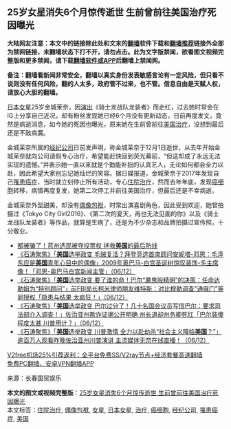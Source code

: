  <h2>25岁女星消失6个月惊传逝世 生前曾前往美国治疗死因曝光</h2> <p class="notice"><b>大陆网友注意：本文中的链接除此处和文末的<a href="https://github.com/bannedbook/fanqiang" >翻墙</a>软件下载和<a href="https://github.com/killgcd/justmysocks/blob/master/README.md">翻墙推荐</a>链接外全部为禁网链接，未翻墙状态下打不开，请勿点击。此为文字版禁闻，欲看图文视频完整版和更多禁闻，请下载<a href="https://github.com/bannedbook/fanqiang">翻墙软件或APP</a>后翻墙上禁闻网。</p><p>备注：翻墙看新闻非常安全，翻墙以真实身份发表敏感言论有一定风险，但只看不说则没有任何风险，翻的人太多，政府管不过来，也不管。信息自由是天赋人权，请放心大胆的翻墙。</b></p>  <div class="entry"> <p><a href="https://www.bannedbook.org/bnews/tag/%E6%97%A5%E6%9C%AC%E5%A5%B3%E6%98%9F/" class="st_tag internal_tag" rel="tag" title="标签 日本女星 下的日志">日本女星</a>25岁金城茉奈，因<span class='wp_keywordlink_affiliate'><a href="https://zh-cn.shenyunperformingarts.org/" title="演出" target="_blank">演出</a></span>《骑士龙战队龙装者》而走红，过去她时常会在IG上分享自己近况，却有粉丝发现她已经6个月没有更新动态，日前再度发文，竟然是病逝消息，如今她的死因也曝光，原来她在生前曾前往<a href="https://www.bannedbook.org/bnews/tag/%e7%be%8e%e5%9b%bd/" class="st_tag internal_tag" rel="tag" title="标签 美国 下的日志">美国</a><a href="https://www.bannedbook.org/bnews/tag/%e6%b2%bb%e7%96%97/" class="st_tag internal_tag" rel="tag" title="标签 治疗 下的日志">治疗</a>，没想到最后还是不敌病魔。</p> <p>金城茉奈所属的<a href="https://www.bannedbook.org/bnews/tag/%E7%BB%8F%E7%BA%AA%E5%85%AC%E5%8F%B8/" class="st_tag internal_tag" rel="tag" title="标签 经纪公司 下的日志">经纪公司</a>日前发声明，称金城茉奈于12月1日逝世，从去年开始金城茉奈就向公司请假专心治疗，希望能赶快回到荧光幕前，“但这却成了永远无法实现的遗憾。”并表示她一直以来就是个勤能补拙的认真艺人，无论如何都会全力以赴，因此希望大家别忘记她灿烂的笑容。据日媒报道，金城茉奈于2017年发现自己<a href="https://www.bannedbook.org/bnews/tag/%E7%BD%B9%E6%82%A3%E7%99%8C%E7%97%87/" class="st_tag internal_tag" rel="tag" title="标签 罹患癌症 下的日志">罹患癌症</a>，当时就立刻停止所有活动，专心<a href="https://www.bannedbook.org/bnews/tag/%E4%BD%8F%E9%99%A2%E6%B2%BB%E7%96%97/" class="st_tag internal_tag" rel="tag" title="标签 住院治疗 下的日志">住院治疗</a>，然而去年年底，发现<a href="https://www.bannedbook.org/bnews/tag/%e7%99%8c%e7%bb%86%e8%83%9e/" class="st_tag internal_tag" rel="tag" title="标签 癌细胞 下的日志">癌细胞</a>转移，病情再度复发，她第二次停工并前往美国治疗，但最后还是不幸病逝。</p>  <p>金城茉奈外型甜美，却没有<a href="https://www.bannedbook.org/bnews/tag/%E5%81%B6%E5%83%8F%E5%8C%85%E8%A2%B1/" class="st_tag internal_tag" rel="tag" title="标签 偶像包袱 下的日志">偶像包袱</a>，时常出演喜剧角色，因此受到欢迎，她曾拍摄过《Tokyo City Girl2016》、《第二次的夏天，再也无法见面的你》以及《骑士龙战队龙装者》等作品，就算是生病了，还是为不少杂志和品牌拍摄过宣传照，十分敬业。</p> <ul class='op-related-articles' title='相关阅读'> <li><a href='https://www.bannedbook.org/bnews/cnnews/20201207/1443267.html' target='_blank'>都被骗了！蓝州选民被夺投票权 拯救<b>美国</b>的最后防线</a></li> <li><a href='https://www.bannedbook.org/bnews/bannedvideo/20201207/1443264.html' target='_blank'>《石涛聚焦》「<b>美国</b>选举政变 毛贼复活？拜登竞选首席顾问安妮塔-邓恩：毛泽东应是<b>美国</b>青年心目中的偶像」2009年奥巴马-白宫圣诞树惊叹装饰-毛主席像！「邓恩-奥巴马白宫新闻主管」（06/12）</a></li> <li><a href='https://www.bannedbook.org/bnews/bannedvideo/20201207/1443263.html' target='_blank'>《石涛聚焦》「<b>美国</b>选举政变 要了谁的命！巴尔“魔鬼般精明”的决策：任命达勒姆为“特别顾问”」前FBI局长柯米律师朋友维特斯：对比穆勒调查“通俄门”等同授权「隐患与结果 太疯狂！」（06/12）</a></li> <li><a href='https://www.bannedbook.org/bnews/bannedvideo/20201207/1443262.html' target='_blank'>《石涛聚焦》「<b>美国</b>选举政变 巴尔过分了！几十名国会议员写信巴尔：要求司法部介入调查！」佐治亚州欺诈证据公开明确 州长退却州务卿死扛「巴尔装傻程度太甚 川普用计？」（06/12）</a></li> <li><a href='https://www.bannedbook.org/bnews/bannedvideo/20201207/1443261.html' target='_blank'>《石涛聚焦》「<b>美国</b>选举政变 川普激情 全力以赴劫杀“社会主义降临<b>美国</b>？”」逾百万人观看昨晚佐治亚州川普演讲 主流媒体无奈在线直播！（06/12）</a></li> </ul> <p class="texttj"> <a href="https://www.bannedbook.org/forum23/topic22702.html" target="_blank">V2free机场25%引荐返利：全平台免费SS/V2ray节点+经济套餐高速翻墙</a><br/> <a href="https://github.com/bannedbook/fanqiang/wiki/%E7%A6%81%E9%97%BB%E7%BD%91%E5%AE%89%E5%8D%93%E7%BF%BB%E5%A2%99%E6%96%B0%E9%97%BBAPP" target="_blank">免费PC翻墙、安卓VPN翻墙APP</a></p><p> 来源：长春国贸娱乐 </p> <a name='sharetosocial'></a>       <div><b>本文的图文或视频完整版</b>：<a href='https://www.bannedbook.org/bnews/yule/20201207/1443269.html'>25岁女星消失6个月惊传逝世 生前曾前往美国治疗死因曝光</a></div>  </div><!--END ENTRY--> <div class="postfooter"> <div>本文标签：<a href="https://www.bannedbook.org/bnews/tag/%E4%BD%8F%E9%99%A2%E6%B2%BB%E7%96%97/" rel="tag">住院治疗</a>, <a href="https://www.bannedbook.org/bnews/tag/%E5%81%B6%E5%83%8F%E5%8C%85%E8%A2%B1/" rel="tag">偶像包袱</a>, <a href="https://www.bannedbook.org/bnews/tag/%e5%a5%b3%e6%98%9f/" rel="tag">女星</a>, <a href="https://www.bannedbook.org/bnews/tag/%E6%97%A5%E6%9C%AC%E5%A5%B3%E6%98%9F/" rel="tag">日本女星</a>, <a href="https://www.bannedbook.org/bnews/tag/%e6%b2%bb%e7%96%97/" rel="tag">治疗</a>, <a href="https://www.bannedbook.org/bnews/tag/%e7%99%8c%e7%bb%86%e8%83%9e/" rel="tag">癌细胞</a>, <a href="https://www.bannedbook.org/bnews/tag/%E7%BB%8F%E7%BA%AA%E5%85%AC%E5%8F%B8/" rel="tag">经纪公司</a>, <a href="https://www.bannedbook.org/bnews/tag/%E7%BD%B9%E6%82%A3%E7%99%8C%E7%97%87/" rel="tag">罹患癌症</a>, <a href="https://www.bannedbook.org/bnews/tag/%e7%be%8e%e5%9b%bd/" rel="tag">美国</a></div>  </div><!--END POSTFOOTER--> 